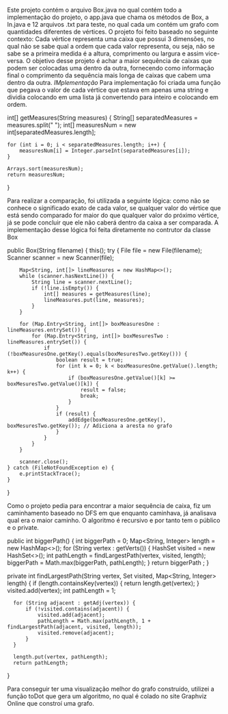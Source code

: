 Este projeto contém o arquivo Box.java no qual contém todo a implementação do projeto, o app.java que chama os métodos de Box, a In.java e 12 arquivos .txt para teste, no qual cada um contém um grafo com quantidades diferentes de vértices.
O projeto foi feito baseado no seguinte contexto:
Cada vértice representa uma caixa que possui 3 dimensões, no qual não se sabe qual a ordem que cada valor representa, ou seja, não se sabe se a primeira medida é a altura, comprimento ou largura e assim vice-versa. O objetivo desse projeto é achar a maior sequência de caixas que podem ser colocadas uma dentro da outra, fornecendo como informação final o comprimento da sequência mais longa de caixas que cabem uma dentro da outra.
*IMplementação*
Para implementação foi criada uma função que pegava o valor de cada vértice que estava em apenas uma string e dividia colocando em uma lista já convertendo para inteiro e colocando em ordem. 

int[] getMeasures(String measures) {
    String[] separatedMeasures = measures.split(" ");
    int[] measuresNum = new int[separatedMeasures.length];

    for (int i = 0; i < separatedMeasures.length; i++) {
        measuresNum[i] = Integer.parseInt(separatedMeasures[i]);
    }

    Arrays.sort(measuresNum);
    return measuresNum;
}

Para realizar a comparação, foi utilizada a seguinte lógica: como não se conhece o significado exato de cada valor, se qualquer valor do vértice que está sendo comparado for maior do que qualquer valor do próximo vértice, já se pode concluir que ele não caberá dentro da caixa a ser comparada.
A implementação desse lógica foi feita diretamente no contrutor da classe Box

public Box(String filename) {
    this();
    try {
        File file = new File(filename);
        Scanner scanner = new Scanner(file);

        Map<String, int[]> lineMeasures = new HashMap<>();
        while (scanner.hasNextLine()) {
            String line = scanner.nextLine();
            if (!line.isEmpty()) {
                int[] measures = getMeasures(line);
                lineMeasures.put(line, measures);
            }
        }

        for (Map.Entry<String, int[]> boxMeasuresOne : lineMeasures.entrySet()) {
            for (Map.Entry<String, int[]> boxMesuresTwo : lineMeasures.entrySet()) {
                if (!boxMeasuresOne.getKey().equals(boxMesuresTwo.getKey())) {
                    boolean result = true;
                    for (int k = 0; k < boxMeasuresOne.getValue().length; k++) {
                        if (boxMeasuresOne.getValue()[k] >= boxMesuresTwo.getValue()[k]) {
                            result = false;
                            break;
                        }
                    }
                    if (result) {
                        addEdge(boxMeasuresOne.getKey(), boxMesuresTwo.getKey()); // Adiciona a aresta no grafo
                    }
                }
            }
        }

        scanner.close();
    } catch (FileNotFoundException e) {
        e.printStackTrace();
    }
}

Como o projeto pedia para encontrar a maior sequência de caixa, fiz um caminhamento baseado no DFS em que enquanto caminhava, já analisava qual era o maior caminho. O algoritmo é recursivo e por tanto tem o público e o private.

  public int biggerPath() {
    int biggerPath = 0;
    Map<String, Integer> length = new HashMap<>(); 
    for (String vertex : getVerts()) {
        HashSet<String> visited = new HashSet<>();
        int pathLength = findLargestPath(vertex, visited, length);
        biggerPath = Math.max(biggerPath, pathLength);
    }
    return biggerPath ; 
}

  private int findLargestPath(String vertex, Set<String> visited, Map<String, Integer> length) {
      if (length.containsKey(vertex)) {
          return length.get(vertex); 
      }
      visited.add(vertex);
      int pathLength = 1; 

      for (String adjacent : getAdj(vertex)) {
          if (!visited.contains(adjacent)) {
              visited.add(adjacent); 
              pathLength = Math.max(pathLength, 1 + findLargestPath(adjacent, visited, length));
              visited.remove(adjacent); 
          }
      }

      length.put(vertex, pathLength); 
      return pathLength;
  }

Para conseguir ter uma visualização melhor do grafo construído, utilizei a função toDot que gera um algoritmo, no qual é colado no site Graphviz Online que constroí uma grafo.
